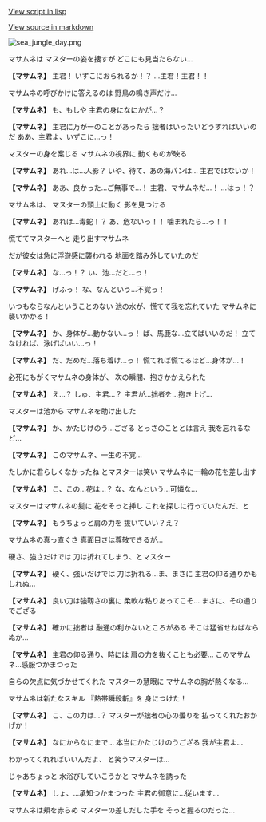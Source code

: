 [View script in lisp](../scripts/210011103.txt)

[View source in markdown](210011103.md)

![sea_jungle_day.png](../images/backgrounds/sea_jungle_day.png)

マサムネは
マスターの姿を捜すが
どこにも見当たらない…

**【マサムネ】**
主君！
いずこにおられるか！？
…主君！主君！！

マサムネの呼びかけに答えるのは
野鳥の鳴き声だけ…

**【マサムネ】**
も、もしや
主君の身になにかが…？

**【マサムネ】**
主君に万が一のことがあったら
拙者はいったいどうすればいいのだ
ああ、主君よ、いずこに…っ！

マスターの身を案じる
マサムネの視界に
動くものが映る

**【マサムネ】**
あれ…は…人影？
いや、待て、あの海パンは…
主君ではないか！

**【マサムネ】**
ああ、良かった…ご無事で…！
主君、マサムネだ…！
…はっ！？

マサムネは、
マスターの頭上に動く
影を見つける

**【マサムネ】**
あれは…毒蛇！？
あ、危ないっ！！
噛まれたら…っ！！

慌ててマスターへと
走り出すマサムネ

だが彼女は急に浮遊感に襲われる
地面を踏み外していたのだ

**【マサムネ】**
な…っ！？
い、池…だと…っ！

**【マサムネ】**
げふっ！
な、なんという…不覚っ！

いつもならなんということのない
池の水が、慌てて我を忘れていた
マサムネに襲いかかる！

**【マサムネ】**
か、身体が…動かない…っ！
ば、馬鹿な…立てばいいのだ！
立てなければ、泳げばいい…っ！

**【マサムネ】**
だ、だめだ…落ち着け…っ！
慌てれば慌てるほど…身体が…！

必死にもがくマサムネの身体が、
次の瞬間、抱きかかえられた

**【マサムネ】**
え…？
しゅ、主君…？
主君が…拙者を…抱き上げ…

マスターは池から
マサムネを助け出した

**【マサムネ】**
か、かたじけのう…ござる
とっさのこととは言え
我を忘れるなど…

**【マサムネ】**
このマサムネ、一生の不覚…

たしかに君らしくなかったね
とマスターは笑い
マサムネに一輪の花を差し出す

**【マサムネ】**
こ、この…花は…？
な、なんという…可憐な…

マスターはマサムネの髪に
花をそっと挿し
これを探しに行っていたんだ、と

**【マサムネ】**
もうちょっと肩の力を
抜いていい？え？

マサムネの真っ直ぐさ
真面目さは尊敬できるが…

硬さ、強さだけでは
刀は折れてしまう、とマスター

**【マサムネ】**
硬く、強いだけでは
刀は折れる…ま、まさに
主君の仰る通りかもしれぬ…

**【マサムネ】**
良い刀は強靱さの裏に
柔軟な粘りあってこそ…
まさに、その通りでござる

**【マサムネ】**
確かに拙者は
融通の利かないところがある
そこは猛省せねばならぬか…

**【マサムネ】**
主君の仰る通り、時には
肩の力を抜くことも必要…
このマサムネ…感服つかまつった

自らの欠点に気づかせてくれた
マスターの慧眼に
マサムネの胸が熱くなる…

マサムネは新たなスキル
『熱帯瞬殺斬』を
身につけた！

**【マサムネ】**
こ、この力は…？
マスターが拙者の心の曇りを
払ってくれたおかげか！

**【マサムネ】**
なにからなにまで…
本当にかたじけのうござる
我が主君よ…

わかってくれればいいんだよ、
と笑うマスターは…

じゃあちょっと
水浴びしていこうかと
マサムネを誘った

**【マサムネ】**
しょ、…承知つかまつった
主君の御意に…従います…

マサムネは頬を赤らめ
マスターの差しだした手を
そっと握るのだった…
